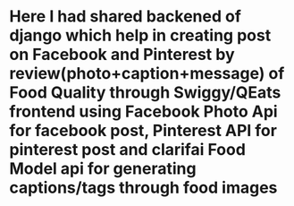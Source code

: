 # Here I had shared backened of django which help in creating post on Facebook and Pinterest by review(photo+caption+message) of Food Quality through Swiggy/QEats frontend using Facebook Photo Api for facebook post, Pinterest API for pinterest post and clarifai Food Model api for generating captions/tags through food images
